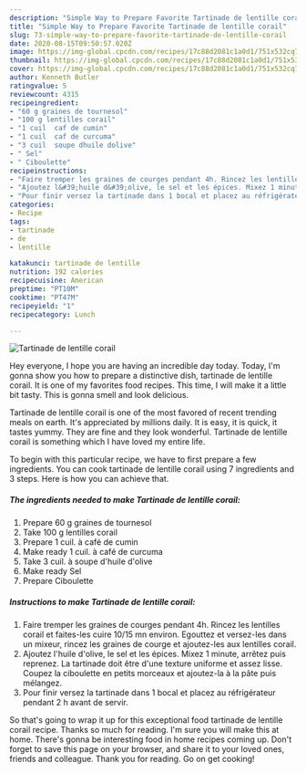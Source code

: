 ```yaml
---
description: "Simple Way to Prepare Favorite Tartinade de lentille corail"
title: "Simple Way to Prepare Favorite Tartinade de lentille corail"
slug: 73-simple-way-to-prepare-favorite-tartinade-de-lentille-corail
date: 2020-08-15T09:50:57.020Z
image: https://img-global.cpcdn.com/recipes/17c88d2081c1a0d1/751x532cq70/tartinade-de-lentille-corail-photo-principale-de-la-recette.jpg
thumbnail: https://img-global.cpcdn.com/recipes/17c88d2081c1a0d1/751x532cq70/tartinade-de-lentille-corail-photo-principale-de-la-recette.jpg
cover: https://img-global.cpcdn.com/recipes/17c88d2081c1a0d1/751x532cq70/tartinade-de-lentille-corail-photo-principale-de-la-recette.jpg
author: Kenneth Butler
ratingvalue: 5
reviewcount: 4315
recipeingredient:
- "60 g graines de tournesol"
- "100 g lentilles corail"
- "1 cuil  caf de cumin"
- "1 cuil  caf de curcuma"
- "3 cuil  soupe dhuile dolive"
- " Sel"
- " Ciboulette"
recipeinstructions:
- "Faire tremper les graines de courges pendant 4h. Rincez les lentilles corail et faites-les cuire 10/15 mn environ. Egouttez et versez-les dans un mixeur, rincez les graines de courge et ajoutez-les aux lentilles corail."
- "Ajoutez l&#39;huile d&#39;olive, le sel et les épices. Mixez 1 minute, arrêtez puis reprenez. La tartinade doit être d&#39;une texture uniforme et assez lisse. Coupez la ciboulette en petits morceaux et ajoutez-la à la pâte puis mélangez."
- "Pour finir versez la tartinade dans 1 bocal et placez au réfrigérateur pendant 2 h avant de servir."
categories:
- Recipe
tags:
- tartinade
- de
- lentille

katakunci: tartinade de lentille 
nutrition: 192 calories
recipecuisine: American
preptime: "PT10M"
cooktime: "PT47M"
recipeyield: "1"
recipecategory: Lunch

---
```



![Tartinade de lentille corail](https://img-global.cpcdn.com/recipes/17c88d2081c1a0d1/751x532cq70/tartinade-de-lentille-corail-photo-principale-de-la-recette.jpg)

Hey everyone, I hope you are having an incredible day today. Today, I'm gonna show you how to prepare a distinctive dish, tartinade de lentille corail. It is one of my favorites food recipes. This time, I will make it a little bit tasty. This is gonna smell and look delicious.

Tartinade de lentille corail is one of the most favored of recent trending meals on earth. It's appreciated by millions daily. It is easy, it is quick, it tastes yummy. They are fine and they look wonderful. Tartinade de lentille corail is something which I have loved my entire life.




To begin with this particular recipe, we have to first prepare a few ingredients. You can cook tartinade de lentille corail using 7 ingredients and 3 steps. Here is how you can achieve that.

<!--inarticleads1-->

##### The ingredients needed to make Tartinade de lentille corail:

1. Prepare 60 g graines de tournesol
1. Take 100 g lentilles corail
1. Prepare 1 cuil. à café de cumin
1. Make ready 1 cuil. à café de curcuma
1. Take 3 cuil. à soupe d&#39;huile d&#39;olive
1. Make ready  Sel
1. Prepare  Ciboulette




<!--inarticleads2-->

##### Instructions to make Tartinade de lentille corail:

1. Faire tremper les graines de courges pendant 4h. Rincez les lentilles corail et faites-les cuire 10/15 mn environ. Egouttez et versez-les dans un mixeur, rincez les graines de courge et ajoutez-les aux lentilles corail.
1. Ajoutez l&#39;huile d&#39;olive, le sel et les épices. Mixez 1 minute, arrêtez puis reprenez. La tartinade doit être d&#39;une texture uniforme et assez lisse. Coupez la ciboulette en petits morceaux et ajoutez-la à la pâte puis mélangez.
1. Pour finir versez la tartinade dans 1 bocal et placez au réfrigérateur pendant 2 h avant de servir.




So that's going to wrap it up for this exceptional food tartinade de lentille corail recipe. Thanks so much for reading. I'm sure you will make this at home. There's gonna be interesting food in home recipes coming up. Don't forget to save this page on your browser, and share it to your loved ones, friends and colleague. Thank you for reading. Go on get cooking!
